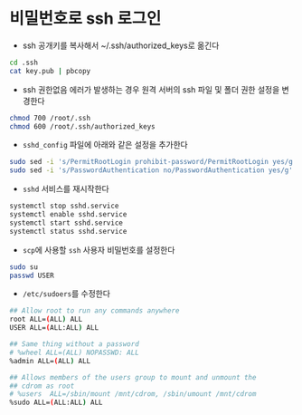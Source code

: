 # 비밀번호로 ssh 로그인

- ssh 공개키를 복사해서 ~/.ssh/authorized_keys로 옮긴다

```bash
cd .ssh
cat key.pub | pbcopy
```

- ssh 권한없음 에러가 발생하는 경우 원격 서버의 ssh 파일 및 폴더 권한 설정을 변경한다

```bash
chmod 700 /root/.ssh
chmod 600 /root/.ssh/authorized_keys
```

- `sshd_config` 파일에 아래와 같은 설정을 추가한다

```bash
sudo sed -i 's/PermitRootLogin prohibit-password/PermitRootLogin yes/g' /etc/ssh/sshd_config;
sudo sed -i 's/PasswordAuthentication no/PasswordAuthentication yes/g' /etc/ssh/sshd_config;
```

- `sshd` 서비스를 재시작한다

```bash
systemctl stop sshd.service
systemctl enable sshd.service
systemctl start sshd.service
systemctl status sshd.service
```

- `scp`에 사용할 `ssh` 사용자 비밀번호를 설정한다

```bash
sudo su
passwd USER
```

- `/etc/sudoers`를 수정한다

```bash
## Allow root to run any commands anywhere
root ALL=(ALL) ALL
USER ALL=(ALL:ALL) ALL

## Same thing without a password
# %wheel ALL=(ALL) NOPASSWD: ALL
%admin ALL=(ALL) ALL

## Allows members of the users group to mount and unmount the
## cdrom as root
# %users  ALL=/sbin/mount /mnt/cdrom, /sbin/umount /mnt/cdrom
%sudo ALL=(ALL:ALL) ALL
```

